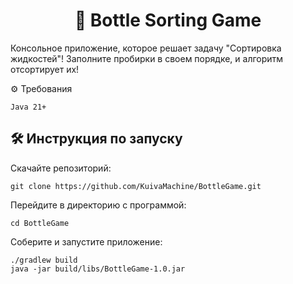 
<div align="center">
  <h1>🍾 Bottle Sorting Game</h1>
</div>
Консольное приложение, которое решает задачу "Сортировка жидкостей"! Заполните пробирки в своем порядке, и алгоритм отсортирует их!

⚙️ Требования

    Java 21+

<div align="left">
  <h2>🛠️ Инструкция по запуску</h2>
</div>

Скачайте репозиторий:

    git clone https://github.com/KuivaMachine/BottleGame.git

Перейдите в директорию с программой:
    
    cd BottleGame

Соберите и запустите приложение:

    ./gradlew build 
    java -jar build/libs/BottleGame-1.0.jar
